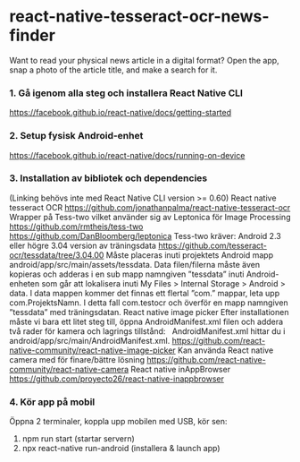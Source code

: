 # react-native-tesseract-ocr-news-finder
Want to read your physical news article in a digital format? Open the app, snap a photo of the article title, and make a search for it.

### 1. Gå igenom alla steg och installera React Native CLI
 https://facebook.github.io/react-native/docs/getting-started
### 2. Setup fysisk Android-enhet
https://facebook.github.io/react-native/docs/running-on-device
### 3. Installation av bibliotek och dependencies
(Linking behövs inte med React Native CLI version >= 0.60)
React native tesseract OCR
https://github.com/jonathanpalma/react-native-tesseract-ocr
Wrapper på Tess-two vilket använder sig av Leptonica för Image Processing
https://github.com/rmtheis/tess-two
https://github.com/DanBloomberg/leptonica
Tess-two kräver:
	Android 2.3 eller högre
	3.04 version av träningsdata
https://github.com/tesseract-ocr/tessdata/tree/3.04.00
Måste placeras inuti projektets Android mapp android/app/src/main/assets/tessdata.
Data filen/filerna måste även kopieras och adderas i en sub mapp namngiven ”tessdata” inuti Android-enheten som går att lokalisera inuti My Files > Internal Storage > Android > data.
I data mappen kommer det finnas ett flertal ”com.” mappar, leta upp com.ProjektsNamn. I detta fall com.testocr och överför en mapp namngiven ”tessdata” med träningsdatan.
React native image picker
Efter installationen måste vi bara ett litet steg till, öppna AndroidManifest.xml filen och addera två rader för kamera och lagrings tillstånd:
<uses-permission android:name="android.permission.CAMERA" /> 
<uses-permission android:name="android.permission.WRITE_EXTERNAL_STORAGE"/>
AndroidManifest.xml hittar du i android/app/src/main/AndroidManifest.xml.
https://github.com/react-native-community/react-native-image-picker
Kan använda React native camera med för finare/bättre lösning
https://github.com/react-native-community/react-native-camera
React native inAppBrowser
https://github.com/proyecto26/react-native-inappbrowser
### 4. Kör app på mobil
Öppna 2 terminaler, koppla upp mobilen med USB, kör sen:
1. npm run start	(startar servern)
2. npx react-native run-android	(installera & launch app)
